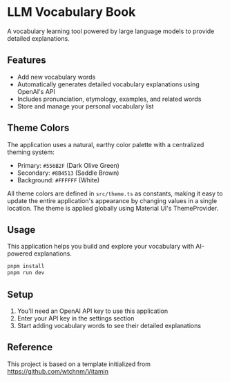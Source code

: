 # LLM Vocabulary Book

A vocabulary learning tool powered by large language models to provide detailed explanations.

## Features

- Add new vocabulary words
- Automatically generates detailed vocabulary explanations using OpenAI's API
- Includes pronunciation, etymology, examples, and related words
- Store and manage your personal vocabulary list

## Theme Colors

The application uses a natural, earthy color palette with a centralized theming system:

- Primary: `#556B2F` (Dark Olive Green)
- Secondary: `#8B4513` (Saddle Brown)
- Background: `#FFFFFF` (White)

All theme colors are defined in `src/theme.ts` as constants, making it easy to update the entire application's appearance by changing values in a single location. The theme is applied globally using Material UI's ThemeProvider.

## Usage

This application helps you build and explore your vocabulary with AI-powered explanations.

```bash
pnpm install
pnpm run dev
```

## Setup

1. You'll need an OpenAI API key to use this application
2. Enter your API key in the settings section
3. Start adding vocabulary words to see their detailed explanations

## Reference

This project is based on a template initialized from https://github.com/wtchnm/Vitamin
